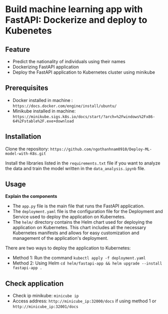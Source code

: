 # Build machine learning app with FastAPI: Dockerize and deploy to Kubenetes

## Feature

- Predict the nationality of individuals using their names
- Dockerizing FastAPI application
- Deploy the FastAPI application to Kubernetes cluster using minikube

## Prerequisites
- Docker installed in machine :  ```https://docs.docker.com/engine/install/ubuntu/```
- Minikube installed in machine: ```https://minikube.sigs.k8s.io/docs/start/?arch=%2Fwindows%2Fx86-64%2Fstable%2F.exe+download```

## Installation

Clone the repository: ``` https://github.com/ngothanhnam0910/Deploy-ML-model-with-K8s.git ```

Install the libraries listed in the ```requirements.txt``` file if you want to analyze the data and train the model written in the ```data_analysis.ipynb``` file.

## Usage
**Explain the components**

- The ```app.py``` file is the main file that runs the FastAPI application.
- The ```deployment.yaml``` file is the configuration file for the Deployment and Service used to deploy the application on Kubernetes.
- The ```helm/``` directory contains the Helm chart used for deploying the application on Kubernetes. This chart includes all the necessary Kubernetes manifests and allows for easy customization and management of the application's deployment.

There are two ways to deploy the application to Kubernetes:
- Method 1: Run the command ```kubectl apply -f deployment.yaml```
- Method 2: Using Helm ```cd helm/fastapi-app && helm upgrade --install fastapi-app .```

## Check application
- Check ip minikube: ```minicube ip```
- Access address:  ```http://minicube_ip:32000/docs``` if using method 1 or ```http://minicube_ip:32001/docs```
